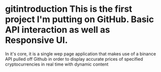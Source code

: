 # gitintroduction This is the first project I'm putting on GitHub. Basic API interaction as well as Responsive UI.
In  it's core, it is a single wep page application that makes use of a binance API pulled off Github in order to display accurate prices of specified cryptocurrencies in real time with dynamic content
